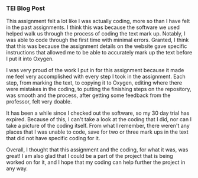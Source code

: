 ### TEI Blog Post

This assignment felt a lot like I was actually coding, more so than I have felt in the past assignments. I think this was because
the software we used helped walk us through the process of coding the text mark up. Notably, I was able to code through the first
time with minimal errors. Granted, I think that this was because the assignment details on the website gave specific instructions
that allowed me to be able to accurately mark up the text before I put it into Oxygen. 

I was very proud of the work I put in for this assignment because it made me feel very accomplished with every step I took in the 
assignment. Each step, from marking the text, to copying it to Oxygen, editing where there were mistakes in the coding, to putting
the finishing steps on the repository, was smooth and the process, after getting some feedback from the professor, felt very doable.

It has been a while since I checked out the software, so my 30 day trial has expired. Because of this, I can't take a look at the 
coding that I did, nor can I take a picture of the coding itself. From what I remember, there weren't any places that I was unable
to code, save for two or three mark ups in the text that did not have specific coding for it.

Overall, I thought that this assignment and the coding, for what it was, was great! I  am also glad that I could be a part of the 
project that is being worked on for it, and I hope that my coding can help further the project in any way.
